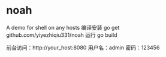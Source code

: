 # noah
A demo  for  shell  on  any  hosts
编译安装
go get github.com/yiyezhiqiu331/noah
运行 go build

前台访问：http://your_host:8080 用户名：admin 密码：123456
